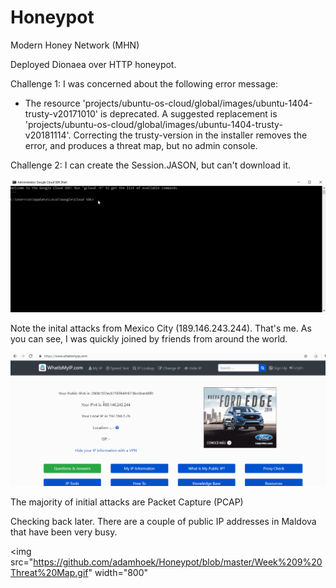 # Honeypot
Modern Honey Network (MHN)

Deployed Dionaea over HTTP honeypot. 

Challenge 1: I was concerned about the following error message:
 - The resource 'projects/ubuntu-os-cloud/global/images/ubuntu-1404-trusty-v20171010' is deprecated. A suggested replacement is 'projects/ubuntu-os-cloud/global/images/ubuntu-1404-trusty-v20181114'.
Correcting the trusty-version in the installer removes the error, and produces a threat map, but no admin console.

Challenge 2: I can create the Session.JASON, but can't download it.

<img src="https://github.com/adamhoek/Honeypot/blob/master/Session.JSON.gif" width="800">

Note the inital attacks from Mexico City (189.146.243.244).  That's me.  As you can see, I was quickly joined by friends from around the world.

<img src="https://github.com/adamhoek/Honeypot/blob/master/Week%209%20Honeypot.gif" width="800">

The majority of initial attacks are Packet Capture (PCAP)

Checking back later.  There are a couple of public IP addresses in Maldova that have been very busy.

<img src="https://github.com/adamhoek/Honeypot/blob/master/Week%209%20Threat%20Map.gif" width="800"
